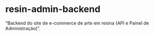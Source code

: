 # resin-admin-backend
 "Backend do site de e-commerce de arte em resina (API e Painel de Administração)".
